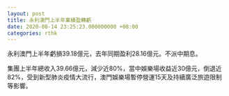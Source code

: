 ```yaml
---
layout: post
title: 永利澳門上半年業績盈轉虧
date: 2020-08-14 23:25:23.000000000 +08:00
categories: rthk
---
```


永利澳門上半年虧損39.18億元，去年同期盈利28.16億元。不派中期息。

集團上半年總收入39.66億元，減少近80%，當中娛樂場收益近30億元，倒退近82%，受到新型肺炎疫情大流行，澳門娛樂場暫停營運15天及持續廣泛旅遊限制等影響。
